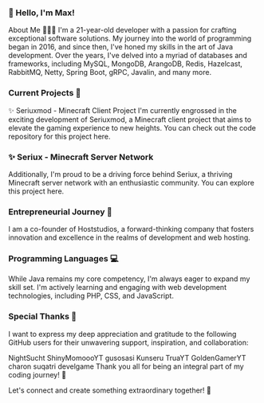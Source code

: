 ### 👋 Hello, I'm Max!

About Me 🧑🏻‍💻
I'm a 21-year-old developer with a passion for crafting exceptional software solutions. My journey into the world of programming began in 2016, and since then, I've honed my skills in the art of Java development. Over the years, I've delved into a myriad of databases and frameworks, including MySQL, MongoDB, ArangoDB, Redis, Hazelcast, RabbitMQ, Netty, Spring Boot, gRPC, Javalin, and many more.

### Current Projects 🚀
✨ Seriuxmod - Minecraft Client Project
I'm currently engrossed in the exciting development of Seriuxmod, a Minecraft client project that aims to elevate the gaming experience to new heights. You can check out the code repository for this project here.

### ✨ Seriux - Minecraft Server Network
Additionally, I'm proud to be a driving force behind Seriux, a thriving Minecraft server network with an enthusiastic community. You can explore this project here.

### Entrepreneurial Journey 🏢
I am a co-founder of Hoststudios, a forward-thinking company that fosters innovation and excellence in the realms of development and web hosting.

### Programming Languages 💻
While Java remains my core competency, I'm always eager to expand my skill set. I'm actively learning and engaging with web development technologies, including PHP, CSS, and JavaScript.

### Special Thanks 🙏
I want to express my deep appreciation and gratitude to the following GitHub users for their unwavering support, inspiration, and collaboration:

NightSucht
ShinyMomoooYT
gusosasi
Kunseru
TruaYT
GoldenGamerYT
charon
suqatri
develgame
Thank you all for being an integral part of my coding journey! 🙌

Let's connect and create something extraordinary together! 🚀

<!--
**NettyChannel/NettyChannel** is a ✨ _special_ ✨ repository because its `README.md` (this file) appears on your GitHub profile.

Here are some ideas to get you started:

- 🔭 I’m currently working on ...
- 🌱 I’m currently learning ...
- 👯 I’m looking to collaborate on ...
- 🤔 I’m looking for help with ...
- 💬 Ask me about ...
- 📫 How to reach me: ...
- 😄 Pronouns: ...
- ⚡ Fun fact: ...
-->
